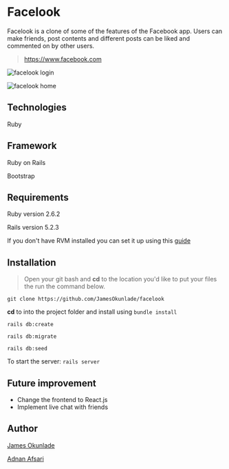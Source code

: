 # Facelook
Facelook is a clone of some of the features of the Facebook app. Users can make friends, post contents and different posts can be liked and commented on by other users.
> https://www.facebook.com

![facelook login](login.png "Facelook login")


![facelook home](home.png "Facelook home")

## Technologies
Ruby

## Framework
Ruby on Rails

Bootstrap

## Requirements
Ruby version 2.6.2

Rails version 5.2.3

If you don't have RVM installed you can set it up using this [guide](https://rvm.io/rvm/install)

## Installation
> Open your git bash and **cd** to the location you'd like to put your files the run the command below.

`git clone https://github.com/JamesOkunlade/facelook`

**cd** to into the project folder and install using `bundle install`

`rails db:create`

`rails db:migrate`

`rails db:seed`

To start the server: `rails server`

## Future improvement

- Change the frontend to React.js
- Implement live chat with friends


## Author
[James Okunlade](https://github.com/JamesOkunlade)

[Adnan Afsari](https://github.com/AdnanAfsari)
